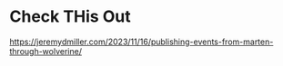 # Check THis Out

https://jeremydmiller.com/2023/11/16/publishing-events-from-marten-through-wolverine/

